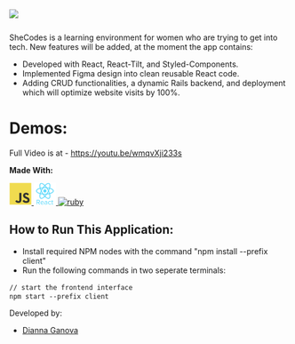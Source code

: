 
# <img src='https://thumbs.dreamstime.com/b/woman-web-developer-working-freelance-isometric-illustration-icon-web-development-concept-design-d-render-modern-d-162278276.jpg' width='500'>

SheCodes is a learning environment for women who are trying to get into tech. New features will be added, at the moment the app contains:

* Developed with React, React-Tilt, and Styled-Components.
*  Implemented Figma design into clean reusable React code.
* Adding CRUD functionalities, a dynamic Rails backend, and deployment which will optimize website visits by 100%.


# Demos:

Full Video is at - https://youtu.be/wmqvXji233s




**Made With:** 

<a href="https://developer.mozilla.org/en-US/docs/Web/JavaScript" target="_blank" rel="noreferrer"> <img src="https://raw.githubusercontent.com/devicons/devicon/master/icons/javascript/javascript-original.svg" alt="javascript" width="40" height="40"/> </a> 
  <a href="https://reactjs.org/" target="_blank" rel="noreferrer"> <img src="https://raw.githubusercontent.com/devicons/devicon/master/icons/react/react-original-wordmark.svg" alt="react" width="40" height="40"/> </a> 
  <a href="https://www.ruby-lang.org/en/" target="_blank" rel="noreferrer"> <img src="hhttps://seeklogo.com/images/F/figma-logo-E4E21D3AEA-seeklogo.com.png" alt="ruby" width="40" height="40"/> </a>
   

## How to Run This Application:
* Install required NPM nodes with the command "npm install --prefix client"
* Run the following commands in two seperate terminals:


```
// start the frontend interface
npm start --prefix client 
```

Developed by: 
* [Dianna Ganova](https://github.com/diiiiana99)
